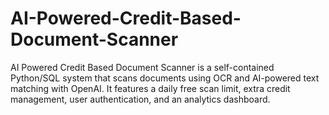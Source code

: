 # AI-Powered-Credit-Based-Document-Scanner
AI Powered Credit Based Document Scanner is a self-contained Python/SQL system that scans documents using OCR and AI-powered text matching with OpenAI. It features a daily free scan limit, extra credit management, user authentication, and an analytics dashboard.
